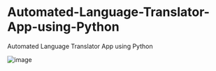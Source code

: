 # Automated-Language-Translator-App-using-Python
Automated Language Translator App using Python

![image](https://github.com/RenuckaM/Automated-Language-Translator-App-using-Python/assets/147283564/5b304a88-cc6c-4f66-922f-484cb1992ed4)


